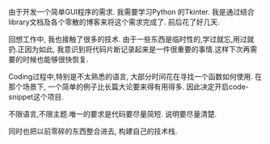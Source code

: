 由于开发一个简单GUI程序的需求. 我需要学习Python 的Tkinter.
我是通过结合library文档及各个零散的博客来将这个需求完成了.
前后花了好几天. 

回想工作中, 我也接触了很多的技术. 由于一些东西是临时性的,学过就忘,用过就扔.正因为如此, 我意识到将代码片断记录起来是一件很重要的事情.这样下次再需要的时候也能够很快恢复.

Coding过程中,特别是不太熟悉的语言, 大部分时间花在寻找一个函数如何使用.
在那个场景下, 一个简单的例子比长篇大论要来得有用得多.
因此决定开启code-snippet这个项目. 

不限语言,不限主题.唯一的要求是代码要尽量简短. 说明要尽量清楚.

同时也把以前零碎的东西整合进去, 构建自己的技术栈.





